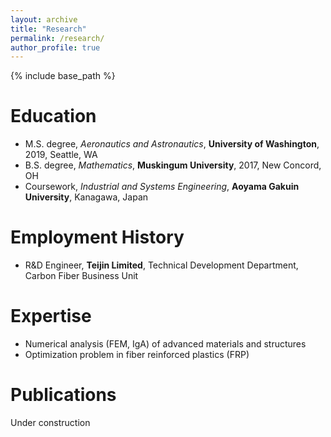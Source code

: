 ```yaml
---
layout: archive
title: "Research"
permalink: /research/
author_profile: true
---
```


{% include base_path %}

Education
=====
* M.S. degree, *Aeronautics and Astronautics*, **University of Washington**, 2019, Seattle, WA
* B.S. degree, *Mathematics*, **Muskingum University**, 2017, New Concord, OH
* Coursework, *Industrial and Systems Engineering*, **Aoyama Gakuin University**, Kanagawa, Japan

Employment History
=====
* R&D Engineer, **Teijin Limited**, Technical Development Department, Carbon Fiber Business Unit

Expertise
=====
* Numerical analysis (FEM, IgA) of advanced materials and structures
* Optimization problem in fiber reinforced plastics (FRP)

Publications
=====
Under construction

<!--
<ul>{% for post in site.publications %}
    {% include archive-single-cv.html %}
  {% endfor %}</ul>
-->  
